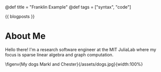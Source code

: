 @def title = "Franklin Example"
@def tags = ["syntax", "code"]

{{ blogposts }}

# About Me

Hello there! I'm a research software engineer at the MIT JuliaLab where my focus
is sparse linear algebra and graph computation.


\figenv{My dogs Markl and Chester}{/assets/dogs.jpg}{width:100%}